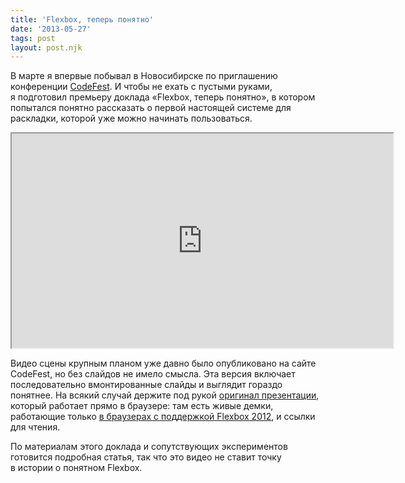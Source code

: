 ```yaml
---
title: 'Flexbox, теперь понятно'
date: '2013-05-27'
tags: post
layout: post.njk
---
```


В марте я впервые побывал в Новосибирске по приглашению конференции [CodeFest](http://codefest.ru/). И чтобы не ехать с пустыми руками, я подготовил премьеру доклада «Flexbox, теперь понятно», в котором попытался понятно рассказать о первой настоящей системе для раскладки, которой уже можно начинать пользоваться.

<iframe src="https://player.vimeo.com/video/67011034?title=0&amp;byline=0&amp;portrait=0&amp;color=188418" width="610" height="343" class="video-player"></iframe>

Видео сцены крупным планом уже давно было опубликовано на сайте CodeFest, но без слайдов не имело смысла. Эта версия включает последовательно вмонтированные слайды и выглядит гораздо понятнее. На всякий случай держите под рукой [оригинал презентации](/pres/flexbox-gotcha/), который работает прямо в браузере: там есть живые демки, работающие только [в браузерах с поддержкой Flexbox 2012](http://caniuse.com/flexbox), и ссылки для чтения.

По материалам этого доклада и сопутствующих экспериментов готовится подробная статья, так что это видео не ставит точку в истории о понятном Flexbox.
